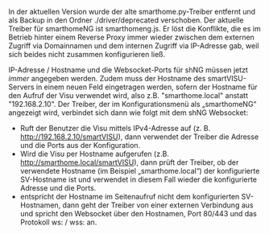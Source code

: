 In der aktuellen Version wurde der alte smarthome.py-Treiber entfernt und als Backup in den Ordner ./driver/deprecated verschoben. Der aktuelle Treiber für smarthomeNG ist smarthomeng.js. Er löst die Konflikte, die es im Betrieb hinter einem Reverse Proxy immer wieder zwischen dem externen Zugriff via Domainnamen und dem internen Zugriff via IP-Adresse gab, weil sich beides nicht zusammen konfigurieren ließ.

IP-Adresse / Hostname und die Websocket-Ports für shNG müssen jetzt *immer* angegeben werden. Zudem muss der Hostname des smartVISU-Servers in einem neuen Feld eingetragen werden, sofern der Hostname für den Aufruf der Visu verwendet wird, also z.B. "smarthome.local" anstatt "192.168.2.10". Der Treiber, der im Konfigurationsmenü als „smarthomeNG“ angezeigt wird, verbindet sich dann wie folgt mit dem shNG Websocket:

- Ruft der Benutzer die Visu mittels IPv4-Adresse auf (z. B. http://192.168.2.10/smartVISU), dann verwendet der Treiber die Adresse und die Ports aus der Konfiguration.
- Wird die Visu per Hostname aufgerufen (z.B. http://smarthome.local/smartVISU), dann prüft der Treiber, ob der verwendete Hostname (im Beispiel „smarthome.local“) der konfigurierte SV-Hostname ist und verwendet in diesem Fall wieder die konfigurierte Adresse und die Ports.
- entspricht der Hostname im Seitenaufruf nicht dem konfigurierten SV-Hostnamen, dann geht der Treiber von einer externen Verbindung aus und spricht den Websocket über den Hostnamen, Port 80/443 und das Protokoll ws: / wss: an.
